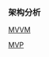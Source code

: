 ### 架构分析
[MVVM](http://tech.meituan.com/android_mvvm.html)

[MVP](https://code.tutsplus.com/series/how-to-adopt-model-view-presenter-on-android--cms-1012)
